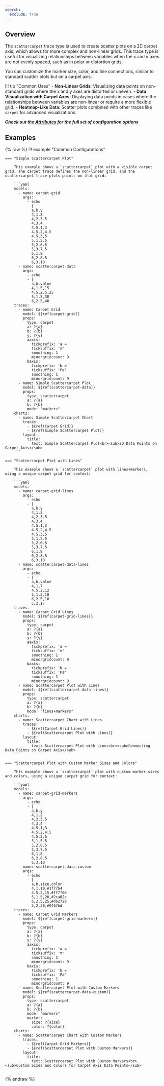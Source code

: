 ```yaml
---
search:
  exclude: true
---
```

<!--start-->
## Overview

The `scattercarpet` trace type is used to create scatter plots on a 2D carpet axis, which allows for more complex and non-linear grids. This trace type is useful for visualizing relationships between variables when the x and y axes are not evenly spaced, such as in polar or distortion grids.

You can customize the marker size, color, and line connections, similar to standard scatter plots but on a carpet axis.

!!! tip "Common Uses"
    - **Non-Linear Grids**: Visualizing data points on non-standard grids where the x and y axes are distorted or uneven.
    - **Data Visualization with Carpet Axes**: Displaying data points in cases where the relationships between variables are non-linear or require a more flexible grid.
    - **Heatmap-Like Data**: Scatter plots combined with other traces like `carpet` for advanced visualizations.

_**Check out the [Attributes](../configuration/Trace/Props/Scattercarpet/#attributes) for the full set of configuration options**_

## Examples

{% raw %}
!!! example "Common Configurations"

    === "Simple Scattercarpet Plot"

        This example shows a `scattercarpet` plot with a visible carpet grid. The carpet trace defines the non-linear grid, and the scattercarpet trace plots points on that grid:

        ```yaml
        models:
          - name: carpet-grid
            args:
              - echo
              - |
                a,b,y
                4,1,2
                4,2,3.5
                4,3,4
                4.5,1,3
                4.5,2,4.5
                4.5,3,5
                5,1,5.5
                5,2,6.5
                5,3,7.5
                6,1,8
                6,2,8.5
                6,3,10
          - name: scattercarpet-data
            args:
              - echo
              - |
                a,b,value
                4,1.5,15
                4.5,2.5,25
                5,1.5,30
                6,2.5,40
        traces:
          - name: Carpet Grid
            model: ${ref(carpet-grid)}
            props:
              type: carpet
              a: ?{a}
              b: ?{b}
              y: ?{y}
              aaxis:
                tickprefix: 'a = '
                ticksuffix: 'm'
                smoothing: 1
                minorgridcount: 9
              baxis:
                tickprefix: 'b = '
                ticksuffix: 'Pa'
                smoothing: 1
                minorgridcount: 9
          - name: Simple Scattercarpet Plot
            model: ${ref(scattercarpet-data)}
            props:
              type: scattercarpet
              a: ?{a}
              b: ?{b}
              mode: "markers"
        charts:
          - name: Simple Scattercarpet Chart
            traces:
              - ${ref(Carpet Grid)}
              - ${ref(Simple Scattercarpet Plot)}
            layout:
              title:
                text: Simple Scattercarpet Plot<br><sub>2D Data Points on Carpet Axis</sub>
        ```

    === "Scattercarpet Plot with Lines"

        This example shows a `scattercarpet` plot with lines+markers, using a unique carpet grid for context:

        ```yaml
        models:
          - name: carpet-grid-lines
            args:
              - echo
              - |
                a,b,y
                4,1,2
                4,2,3.5
                4,3,4
                4.5,1,3
                4.5,2,4.5
                4.5,3,5
                5,1,5.5
                5,2,6.5
                5,3,7.5
                6,1,8
                6,2,8.5
                6,3,10
          - name: scattercarpet-data-lines
            args:
              - echo
              - |
                a,b,value
                4,1,7
                4.5,2,12
                5,1.5,10
                6,2.5,18
                5,2,17
        traces:
          - name: Carpet Grid Lines
            model: ${ref(carpet-grid-lines)}
            props:
              type: carpet
              a: ?{a}
              b: ?{b}
              y: ?{y}
              aaxis:
                tickprefix: 'a = '
                ticksuffix: 'm'
                smoothing: 1
                minorgridcount: 9
              baxis:
                tickprefix: 'b = '
                ticksuffix: 'Pa'
                smoothing: 1
                minorgridcount: 9
          - name: Scattercarpet Plot with Lines
            model: ${ref(scattercarpet-data-lines)}
            props:
              type: scattercarpet
              a: ?{a}
              b: ?{b}
              mode: "lines+markers"
        charts:
          - name: Scattercarpet Chart with Lines
            traces:
              - ${ref(Carpet Grid Lines)}
              - ${ref(Scattercarpet Plot with Lines)}
            layout:
              title:
                text: Scattercarpet Plot with Lines<br><sub>Connecting Data Points on Carpet Axis</sub>
        ```

    === "Scattercarpet Plot with Custom Marker Sizes and Colors"

        This example shows a `scattercarpet` plot with custom marker sizes and colors, using a unique carpet grid for context:

        ```yaml
        models:
          - name: carpet-grid-markers
            args:
              - echo
              - |
                a,b,y
                4,1,2
                4,2,3.5
                4,3,4
                4.5,1,3
                4.5,2,4.5
                4.5,3,5
                5,1,5.5
                5,2,6.5
                5,3,7.5
                6,1,8
                6,2,8.5
                6,3,10
          - name: scattercarpet-data-custom
            args:
              - echo
              - |
                a,b,size,color
                4,1,10,#1f77b4
                4.5,2,15,#ff7f0e
                5,1.5,20,#2ca02c
                6,2.5,25,#d62728
                5,2,30,#9467bd
        traces:
          - name: Carpet Grid Markers
            model: ${ref(carpet-grid-markers)}
            props:
              type: carpet
              a: ?{a}
              b: ?{b}
              y: ?{y}
              aaxis:
                tickprefix: 'a = '
                ticksuffix: 'm'
                smoothing: 1
                minorgridcount: 9
              baxis:
                tickprefix: 'b = '
                ticksuffix: 'Pa'
                smoothing: 1
                minorgridcount: 9
          - name: Scattercarpet Plot with Custom Markers
            model: ${ref(scattercarpet-data-custom)}
            props:
              type: scattercarpet
              a: ?{a}
              b: ?{b}
              mode: "markers"
              marker:
                size: ?{size}
                color: ?{color}
        charts:
          - name: Scattercarpet Chart with Custom Markers
            traces:
              - ${ref(Carpet Grid Markers)}
              - ${ref(Scattercarpet Plot with Custom Markers)}
            layout:
              title:
                text: Scattercarpet Plot with Custom Markers<br><sub>Custom Sizes and Colors for Carpet Axis Data Points</sub>
        ```
{% endraw %}
<!--end-->